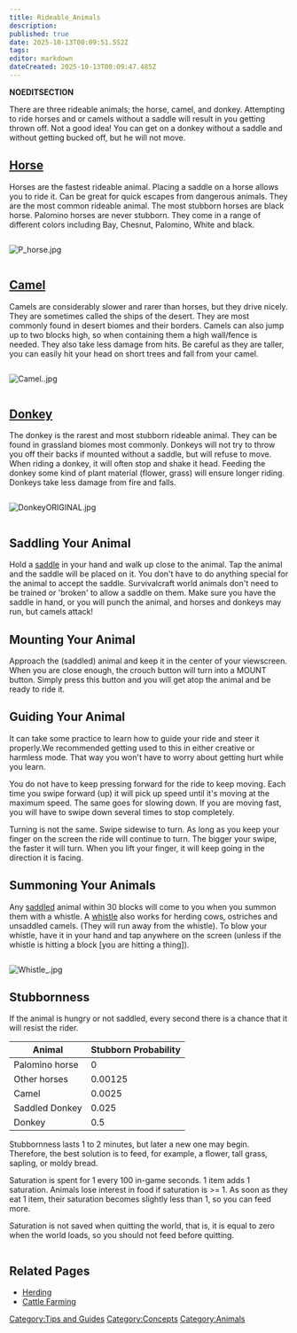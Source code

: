 ```yaml
---
title: Rideable_Animals
description: 
published: true
date: 2025-10-13T00:09:51.552Z
tags: 
editor: markdown
dateCreated: 2025-10-13T00:09:47.485Z
---
```


__NOEDITSECTION__

There are three rideable animals; the horse, camel, and donkey.
Attempting to ride horses and or camels without a saddle will result in
you getting thrown off. Not a good idea\! You can get on a donkey
without a saddle and without getting bucked off, but he will not move.

## [Horse](../Bestiary/Horse.md "wikilink")

Horses are the fastest rideable animal. Placing a saddle on a horse
allows you to ride it. Can be great for quick escapes from dangerous
animals. They are the most common rideable animal. The most stubborn
horses are black horse. Palomino horses are never stubborn. They come in
a range of different colors including Bay, Chesnut, Palomino, White and
black.

<div style="overflow: hidden">

![P_horse.jpg](P_horse.jpg "P_horse.jpg")

</div>

## [Camel](Camel "wikilink")

Camels are considerably slower and rarer than horses, but they drive
nicely. They are sometimes called the ships of the desert. They are most
commonly found in desert biomes and their borders. Camels can also jump
up to two blocks high, so when containing them a high wall/fence is
needed. They also take less damage from hits. Be careful as they are
taller, you can easily hit your head on short trees and fall from your
camel.

<div style="overflow: hidden">

![Camel..jpg](Camel..jpg "Camel..jpg")

</div>

## [Donkey](Donkey "wikilink")

The donkey is the rarest and most stubborn rideable animal. They can be
found in grassland biomes most commonly. Donkeys will not try to throw
you off their backs if mounted without a saddle, but will refuse to
move. When riding a donkey, it will often stop and shake it head.
Feeding the donkey some kind of plant material (flower, grass) will
ensure longer riding. Donkeys take less damage from fire and falls.

<div style="overflow: hidden">

![DonkeyORIGINAL.jpg](DonkeyORIGINAL.jpg "DonkeyORIGINAL.jpg")

</div>

## Saddling Your Animal

Hold a [saddle](saddle "wikilink") in your hand and walk up close to the
animal. Tap the animal and the saddle will be placed on it. You don't
have to do anything special for the animal to accept the saddle.
Survivalcraft world animals don't need to be trained or 'broken' to
allow a saddle on them. Make sure you have the saddle in hand, or you
will punch the animal, and horses and donkeys may run, but camels
attack\!

## Mounting Your Animal

Approach the (saddled) animal and keep it in the center of your
viewscreen. When you are close enough, the crouch button will turn into
a MOUNT button. Simply press this button and you will get atop the
animal and be ready to ride it.

## Guiding Your Animal

It can take some practice to learn how to guide your ride and steer it
properly.We recommended getting used to this in either creative or
harmless mode. That way you won't have to worry about getting hurt while
you learn.

You do not have to keep pressing forward for the ride to keep moving.
Each time you swipe forward (up) it will pick up speed until it's moving
at the maximum speed. The same goes for slowing down. If you are moving
fast, you will have to swipe down several times to stop completely.

Turning is not the same. Swipe sidewise to turn. As long as you keep
your finger on the screen the ride will continue to turn. The bigger
your swipe, the faster it will turn. When you lift your finger, it will
keep going in the direction it is facing.

## Summoning Your Animals

Any [saddled](../Recipaedia/Items/Saddle.md "wikilink") animal within 30 blocks will come to
you when you summon them with a whistle. A [whistle](whistle "wikilink")
also works for herding cows, ostriches and unsaddled camels. (They will
run away from the whistle). To blow your whistle, have it in your hand
and tap anywhere on the screen (unless if the whistle is hitting a block
\[you are hitting a thing\]).

<div style="overflow: hidden">

![Whistle_.jpg](Whistle_.jpg "Whistle_.jpg")

## Stubbornness

If the animal is hungry or not saddled, every second there is a chance
that it will resist the rider.

| Animal         | Stubborn Probability |
| -------------- | -------------------- |
| Palomino horse | 0                    |
| Other horses   | 0.00125              |
| Camel          | 0.0025               |
| Saddled Donkey | 0.025                |
| Donkey         | 0.5                  |

Stubbornness lasts 1 to 2 minutes, but later a new one may begin.
Therefore, the best solution is to feed, for example, a flower, tall
grass, sapling, or moldy bread.

Saturation is spent for 1 every 100 in-game seconds. 1 item adds 1
saturation. Animals lose interest in food if saturation is \>= 1. As
soon as they eat 1 item, their saturation becomes slightly less than 1,
so you can feed more.

Saturation is not saved when quitting the world, that is, it is equal to
zero when the world loads, so you should not feed before quitting.

</div>

## Related Pages

  - [Herding](../Recipaedia/Construction/Mechanics/Herding.md "wikilink")
  - [Cattle Farming](../Guides/Cattle_Farming.md "wikilink")

[Category:Tips and Guides](Category:Tips_and_Guides "wikilink")
[Category:Concepts](Category:Concepts "wikilink")
[Category:Animals](Category:Animals "wikilink")